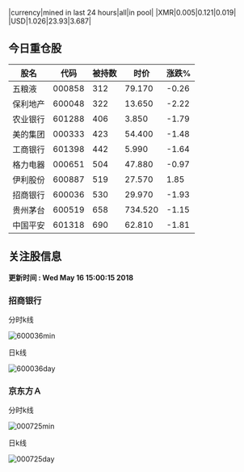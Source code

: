 |currency|mined in last 24 hours|all|in pool|
|XMR|0.005|0.121|0.019|
|USD|1.026|23.93|3.687|

## 今日重仓股 

|股名|代码|被持数|时价|涨跌%|
|---|---|---|---|---|
|五粮液|000858|312|79.170|-0.26|
|保利地产|600048|322|13.650|-2.22|
|农业银行|601288|406|3.850|-1.79|
|美的集团|000333|423|54.400|-1.48|
|工商银行|601398|442|5.990|-1.64|
|格力电器|000651|504|47.880|-0.97|
|伊利股份|600887|519|27.570|1.85|
|招商银行|600036|530|29.970|-1.93|
|贵州茅台|600519|658|734.520|-1.15|
|中国平安|601318|690|62.810|-1.81|

## 关注股信息
**更新时间 : Wed May 16 15:00:15 2018**
### 招商银行 
分时k线

![600036min](http://image.sinajs.cn/newchart/min/n/sh600036.gif)

日k线

![600036day](http://image.sinajs.cn/newchart/daily/n/sh600036.gif)

### 京东方Ａ 
分时k线

![000725min](http://image.sinajs.cn/newchart/min/n/sz000725.gif)

日k线

![000725day](http://image.sinajs.cn/newchart/daily/n/sz000725.gif)
